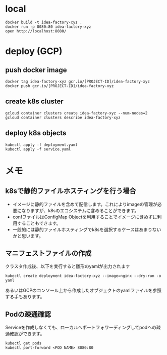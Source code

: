 
# local

```
docker build -t idea-factory-xyz .
docker run -p 8080:80 idea-factory-xyz
open http://localhost:8080/
```

# deploy (GCP)

## push docker image

```
docker tag idea-factory-xyz gcr.io/[PROJECT-ID]/idea-factory-xyz
docker push gcr.io/[PROJECT-ID]/idea-factory-xyz
```

## create k8s cluster

```
gcloud container clusters create idea-factory-xyz --num-nodes=2
gcloud container clusters describe idea-factory-xyz
```

## deploy k8s objects

```
kubectl apply -f deployment.yaml
kubectl apply -f service.yaml
```

# メモ

## k8sで静的ファイルホスティングを行う場合
 - イメージに静的ファイルを含めて配信します。これによりimageの管理が必要になりますが、k8sのエコシステムに含めることができます。
 - confファイルはConfigMap Objectを利用することでイメージに含めずに利用することもできます。
 - 一般的には静的ファイルホスティングでk8sを選択するケースはあまりないかと思います。

## マニフェストファイルの作成

クラスタ作成後、以下を実行すると雛形のyamlが出力されます

```
kubectl create deployment idea-factory-xyz --image=nginx --dry-run -o yaml
```

あるいはGCPのコンソール上から作成したオブジェクトのyamlファイルを参照する手もあります。

## Podの疎通確認

Serviceを作成しなくても、ローカルへポートフォワーディングしてpodへの疎通確認ができます。

```
kubectl get pods
kubectl port-forward <POD NAME> 8080:80
```
